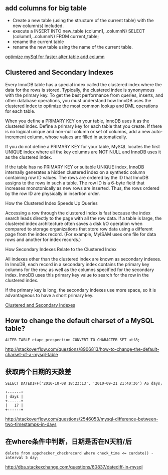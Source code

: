 ## add columns for big table

- Create a new table (using the structure of the current table) with the new column(s) included.
- execute a INSERT INTO new_table (column1,..columnN) SELECT (column1,..columnN) FROM current_table;
- rename the current table
- rename the new table using the name of the current table.

[optimize mySql for faster alter table add column](http://stackoverflow.com/questions/5677932/optimize-mysql-for-faster-alter-table-add-column)


## Clustered and Secondary Indexes

Every InnoDB table has a special index called the clustered index where the data for the rows is stored. Typically, the clustered index is synonymous with the primary key. To get the best performance from queries, inserts, and other database operations, you must understand how InnoDB uses the clustered index to optimize the most common lookup and DML operations for each table.

When you define a PRIMARY KEY on your table, InnoDB uses it as the clustered index. Define a primary key for each table that you create. If there is no logical unique and non-null column or set of columns, add a new auto-increment column, whose values are filled in automatically.

If you do not define a PRIMARY KEY for your table, MySQL locates the first UNIQUE index where all the key columns are NOT NULL and InnoDB uses it as the clustered index.

If the table has no PRIMARY KEY or suitable UNIQUE index, InnoDB internally generates a hidden clustered index on a synthetic column containing row ID values. The rows are ordered by the ID that InnoDB assigns to the rows in such a table. The row ID is a 6-byte field that increases monotonically as new rows are inserted. Thus, the rows ordered by the row ID are physically in insertion order.

How the Clustered Index Speeds Up Queries

Accessing a row through the clustered index is fast because the index search leads directly to the page with all the row data. If a table is large, the clustered index architecture often saves a disk I/O operation when compared to storage organizations that store row data using a different page from the index record. (For example, MyISAM uses one file for data rows and another for index records.)

How Secondary Indexes Relate to the Clustered Index

All indexes other than the clustered index are known as secondary indexes. In InnoDB, each record in a secondary index contains the primary key columns for the row, as well as the columns specified for the secondary index. InnoDB uses this primary key value to search for the row in the clustered index.

If the primary key is long, the secondary indexes use more space, so it is advantageous to have a short primary key.

[Clustered and Secondary Indexes](https://dev.mysql.com/doc/refman/5.7/en/innodb-index-types.html)


## How to change the default charset of a MySQL table?

    ALTER TABLE etape_prospection CONVERT TO CHARACTER SET utf8;

http://stackoverflow.com/questions/8906813/how-to-change-the-default-charset-of-a-mysql-table


## 获取两个日期的天数差

    SELECT DATEDIFF('2010-10-08 18:23:13', '2010-09-21 21:40:36') AS days;

    +------+
    | days |
    +------+
    |   17 |
    +------+

http://stackoverflow.com/questions/2546053/mysql-difference-between-two-timestamps-in-days


## 在where条件中判断，日期是否在N天前/后

    delete from appchecker_checkrecord where check_time <= curdate() - interval 5 day;

http://dba.stackexchange.com/questions/60837/datediff-in-mysql
